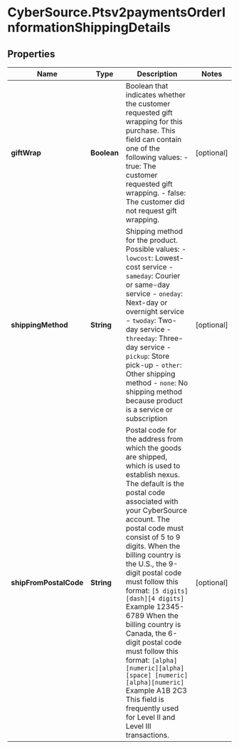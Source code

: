 # CyberSource.Ptsv2paymentsOrderInformationShippingDetails

## Properties
Name | Type | Description | Notes
------------ | ------------- | ------------- | -------------
**giftWrap** | **Boolean** | Boolean that indicates whether the customer requested gift wrapping for this purchase. This field can contain one of the following values: - true: The customer requested gift wrapping. - false: The customer did not request gift wrapping.  | [optional] 
**shippingMethod** | **String** | Shipping method for the product. Possible values:   - `lowcost`: Lowest-cost service  - `sameday`: Courier or same-day service  - `oneday`: Next-day or overnight service  - `twoday`: Two-day service  - `threeday`: Three-day service  - `pickup`: Store pick-up  - `other`: Other shipping method  - `none`: No shipping method because product is a service or subscription  | [optional] 
**shipFromPostalCode** | **String** | Postal code for the address from which the goods are shipped, which is used to establish nexus. The default is the postal code associated with your CyberSource account.  The postal code must consist of 5 to 9 digits. When the billing country is the U.S., the 9-digit postal code must follow this format:  `[5 digits][dash][4 digits]`  Example 12345-6789  When the billing country is Canada, the 6-digit postal code must follow this format:  `[alpha][numeric][alpha][space] [numeric][alpha][numeric]`  Example A1B 2C3  This field is frequently used for Level II and Level III transactions.  | [optional] 


